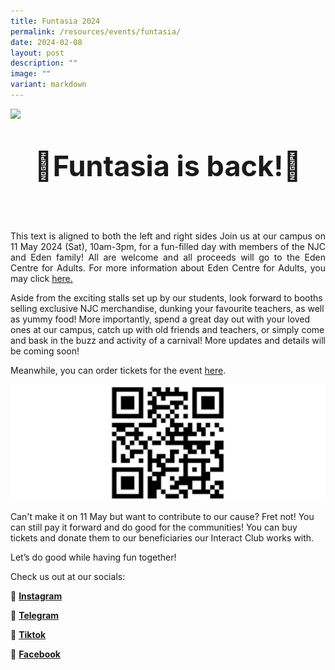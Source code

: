 ```yaml
---
title: Funtasia 2024
permalink: /resources/events/funtasia/
date: 2024-02-08
layout: post
description: ""
image: ""
variant: markdown
---
```

![](/images/Funtasia2024/Funtasia2024.jpg)<br>
<center> <b> <p style="font-size:45px;"> 🎉Funtasia is back!🎉 </p> </b> </center><br>

<div style="text-align: justify;">
	<p>This text is aligned to both the left and right sides
Join us at our campus on 11 May 2024 (Sat), 10am-3pm, for a fun-filled day with members of the NJC and Eden family! All are welcome and all proceeds will go to the Eden Centre for Adults. For more information about Eden Centre for Adults, you may click  <a href="https://www.autismlinks.org.sg">here.</a>
</p>
</div>


Aside from the exciting stalls set up by our students, look forward to booths selling exclusive NJC merchandise, dunking your favourite teachers, as well as yummy food! More importantly, spend a great day out with your loved ones at our campus, catch up with old friends and teachers, or simply come and bask in the buzz and activity of a carnival! More updates and details will be coming soon!

Meanwhile, you can order tickets for the event [here](https://go.gov.sg/njcfuntasia).

![](/images/Funtasia2024/download.jpg)

Can't make it on 11 May but want to contribute to our cause? Fret not! You can still pay it forward and do good for the communities! You can buy tickets and donate them to our beneficiaries our Interact Club works with. 

Let’s do good while having fun together!

Check us out at our socials: 

📸 <b>[Instagram](https://www.instagram.com/njc.funtasia/)</b> 

📲 <b>[Telegram](https://t.me/njcfuntasia)</b>

🎵 <b>[Tiktok](https://www.tiktok.com/@nationaljc)</b>

📘 <b>[Facebook](https://www.facebook.com/nationaljc/)</b>
